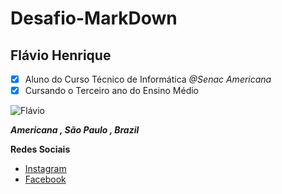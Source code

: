# Desafio-MarkDown

## Flávio Henrique
- [x] Aluno do Curso Técnico de Informática _@Senac Americana_
- [x] Cursando o Terceiro ano do Ensino Médio 

![Flávio](https://user-images.githubusercontent.com/42159707/62059487-c7e29880-b1f9-11e9-84cf-fc083f8a7644.jpg)

**_Americana , São Paulo , Brazil_** 

**Redes Sociais**
- [Instagram](https://www.instagram.com/flavio_henriquee7/) 
- [Facebook](https://www.facebook.com/flavio.henriqueoliveirasantos)
